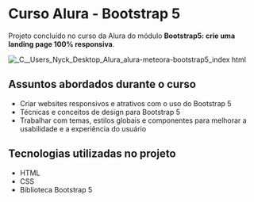 # Curso Alura - Bootstrap 5
Projeto concluído no curso da Alura do módulo <b> Bootstrap5: crie uma landing page 100% responsiva</b>.

![_C__Users_Nyck_Desktop_Alura_alura-meteora-bootstrap5_index html](https://github.com/NycolasFelipe/alura-meteora-bootstrap5/assets/71052352/37323976-08cb-4d15-a1a1-608d036b92d3)

## Assuntos abordados durante o curso
* Criar websites responsivos e atrativos com o uso do Bootstrap 5
* Técnicas e conceitos de design para Bootstrap 5
* Trabalhar com temas, estilos globais e componentes para melhorar a usabilidade e a experiência do usuário

## Tecnologias utilizadas no projeto
* HTML
* CSS
* Biblioteca Bootstrap 5
